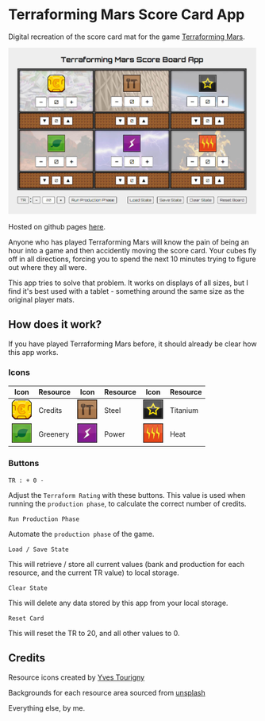 # Terraforming Mars Score Card App

Digital recreation of the score card mat for the game [Terraforming Mars](https://boardgamegeek.com/boardgame/167791/terraforming-mars).

<img src="static/img/app_img.jpg" width=500px>

Hosted on github pages [here](https://steview-d.github.io/tm-score-app/).

Anyone who has played Terraforming Mars will know the pain of being an hour into a game and then accidently moving the score card. Your cubes fly off in all directions, forcing you to spend the next 10 minutes trying to figure out where they all were.

This app tries to solve that problem. It works on displays of all sizes, but I find it's best used with a tablet - something around the same size as the original player mats.

## How does it work?

If you have played Terraforming Mars before, it should already be clear how this app works.

### Icons

|Icon|Resource|Icon|Resource|Icon|Resource|
|---|---|---|---|---|---|
|<img src="static/img/credits_icon.png" width=40px>|Credits|<img src="static/img/steel_icon.png" width=40px>|Steel|<img src="static/img/titanium_icon.png" width=40px>|Titanium|
|<img src="static/img/greenery_icon.png" width=40px>|Greenery|<img src="static/img/power_icon.png" width=40px>|Power|<img src="static/img/heat_icon.png" width=40px>|Heat|

### Buttons

```
TR : + 0 -
```
Adjust the `Terraform Rating` with these buttons. This value is used when running the `production phase`, to calculate the correct number of credits.

```
Run Production Phase
```
Automate the `production phase` of the game.

```
Load / Save State
```
This will retrieve / store all current values (bank and production for each resource, and the current TR value) to local storage.

```
Clear State
```
This will delete any data stored by this app from your local storage.

```
Reset Card
```
This will reset the TR to 20, and all other values to 0.

## Credits

Resource icons created by [Yves Tourigny](https://boardgamegeek.com/filepage/197366/terraforming-mars-resource-icons-vector)

Backgrounds for each resource area sourced from [unsplash](https://unsplash.com/)

Everything else, by me.